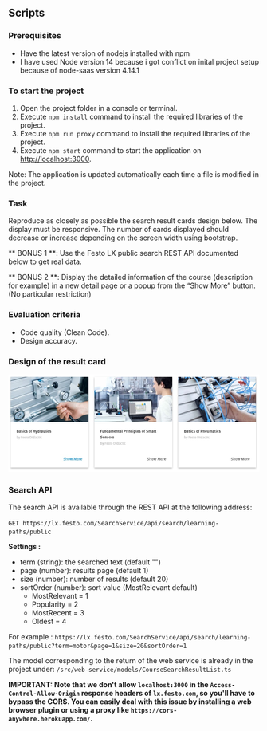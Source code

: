 ## Scripts

### Prerequisites

- Have the latest version of nodejs installed with npm
- I have used Node version 14 because i got conflict on inital project setup because of node-saas version 4.14.1

### To start the project

1. Open the project folder in a console or terminal.
2. Execute `npm install` command to install the required libraries of the project.
3. Execute `npm run proxy` command to install the required libraries of the project.
4. Execute `npm start` command to start the application on [http://localhost:3000](http://localhost:3000).

Note: The application is updated automatically each time a file is modified in the project.

### Task

Reproduce as closely as possible the search result cards design below. The display must be responsive. The number of cards displayed should decrease or increase depending on the screen width using bootstrap.

** BONUS 1 **: Use the Festo LX public search REST API documented below to get real data.

** BONUS 2 **: Display the detailed information of the course (description for example) in a new detail page or a popup from the “Show More” button. (No particular restriction)

### Evaluation criteria

- Code quality (Clean Code).
- Design accuracy.

### Design of the result card

![Design lesson cards](CardsDesign.jpg)

### Search API

The search API is available through the REST API at the following address:

`GET https://lx.festo.com/SearchService/api/search/learning-paths/public`

**Settings :**
- term (string): the searched text (default "")
- page (number): results page (default 1)
- size (number): number of results (default 20)
- sortOrder (number): sort value (MostRelevant default)
    - MostRelevant = 1
    - Popularity = 2
    - MostRecent = 3
    - Oldest = 4

For example :
`https://lx.festo.com/SearchService/api/search/learning-paths/public?term=motor&page=1&size=20&sortOrder=1`

The model corresponding to the return of the web service is already in the project under:
`/src/web-service/models/CourseSearchResultList.ts`

**IMPORTANT: Note that we don't allow `localhost:3000` in the `Access-Control-Allow-Origin` response headers of `lx.festo.com`, so you'll have to bypass the CORS. You can easily deal with this issue by installing a web browser plugin or using a proxy like `https://cors-anywhere.herokuapp.com/`.**
